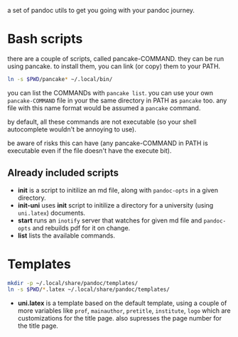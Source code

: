 a set of pandoc utils to get you going with your pandoc journey.

# Bash scripts
there are a couple of scripts, called pancake-COMMAND. they can be run
using pancake. to install them, you can link (or copy) them to
your PATH.

```bash
ln -s $PWD/pancake* ~/.local/bin/
```

you can list the COMMANDs with `pancake list`. you can use your own
`pancake-COMMAND` file in your the same directory in PATH as
`pancake` too. any file with this name format would be assumed a
`pancake` command.

by default, all these commands are not executable (so your shell autocomplete
wouldn't be annoying to use).

be aware of risks this can have (any pancake-COMMAND in PATH is
executable even if the file doesn't have the execute bit).

## Already included scripts
- **init** is a script to initilize an md file, along with `pandoc-opts` in a
given directory.
- **init-uni** uses **init** script to initilize a directory for a university
(using `uni.latex`) documents.
- **start** runs an `inotify` server that watches for given md file and
`pandoc-opts` and rebuilds pdf for it on change.
- **list** lists the available commands.

# Templates
```bash
mkdir -p ~/.local/share/pandoc/templates/
ln -s $PWD/*.latex ~/.local/share/pandoc/templates/
```
- **uni.latex** is a template based on the default template, using a couple of
more variables like `prof`, `mainauthor`, `pretitle`, `institute`, `logo` which
are customizations for the title page. also supresses the page number for the
title page.

